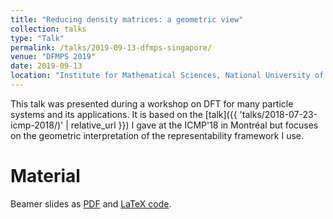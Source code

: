 ```yaml
---
title: "Reducing density matrices: a geometric view"
collection: talks
type: "Talk"
permalink: /talks/2019-09-13-dfmps-singapore/
venue: "DFMPS 2019"
date: 2019-09-13
location: "Institute for Mathematical Sciences, National University of Singapore"
---
```


This talk was presented during a workshop on DFT for many particle systems and
its applications. It is based on the [talk]({{ 'talks/2018-07-23-icmp-2018/)' |
relative_url }}) I gave at the ICMP'18 in Montréal but focuses on the geometric
interpretation of the representability framework I use.

# Material

Beamer slides as [PDF](https://github.com/rauchrob/DFMPS19-slides/releases/download/v1.0/slides.pdf)
and [LaTeX code](https://github.com/rauchrob/DFMPS19-slides).
